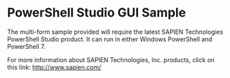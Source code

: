 # PowerShell Studio GUI Sample

The multi-form sample provided will require the latest SAPIEN Technologies PowerShell Studio product. 
It can run in either Windows PowerShell and PowerShell 7.

For more information about SAPIEN Technologies, Inc. products, click on this link: http://www.sapien.com/

